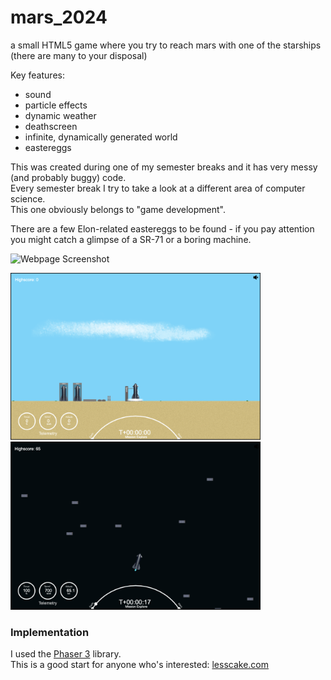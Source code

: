 # mars_2024
a small HTML5 game where you try to reach mars with one of the starships (there are many to your disposal)

Key features:
- sound
- particle effects
- dynamic weather
- deathscreen
- infinite, dynamically generated world
- eastereggs

This was created during one of my semester breaks and it has very messy (and probably buggy) code. <br>
Every semester break I try to take a look at a different area of computer science. <br>
This one obviously belongs to "game development".

There are a few Elon-related eastereggs to be found - if you pay attention you might catch a glimpse of a SR-71 or a boring machine.

<img src="page_screenshot.png" alt="Webpage Screenshot" width="800"/>

<p float="left">
  <img src="projectmars.png" width="400" />
  <img src="space_demo.png" width="400" /> 
</p>



### Implementation

I used the [Phaser 3](https://phaser.io/phaser3) library.
<br> This is a good start for anyone who's interested: [lesscake.com](https://www.lesscake.com/phaser-game-tutorial)

